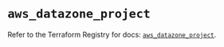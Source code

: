 # `aws_datazone_project`

Refer to the Terraform Registry for docs: [`aws_datazone_project`](https://registry.terraform.io/providers/hashicorp/aws/6.2.0/docs/resources/datazone_project).
